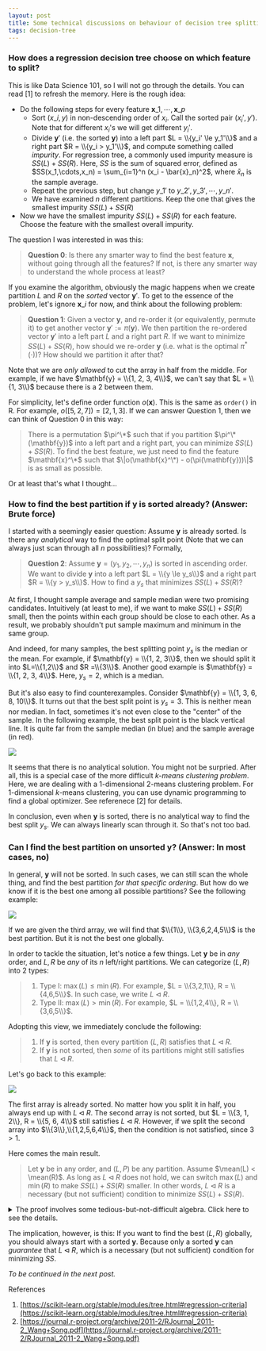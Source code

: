 ```yaml
---
layout: post
title: Some technical discussions on behaviour of decision tree splitting
tags: decision-tree
---
```


### How does a regression decision tree choose on which feature to split?

This is like Data Science 101, so I will not go through the details. You can read [1] to refresh the memory. Here is the rough idea:

- Do the following steps for every feature $\mathbf{x}\_1,\cdots,\mathbf{x}\_p$
  - Sort $(x\_i, y)$ in non-descending order of $x_i$. Call the sorted pair $(x_i', y')$. Note that for different $x_i$'s we will get different $y_i'$.
  - Divide $\mathbf{y}'$ (i.e. the sorted $\mathbf{y}$) into a left part $L = \\{y_i' \le y_1'\\}$ and a right part $R = \\{y_i > y_1'\\}$, and compute something called _impurity_. For regression tree, a commonly used impurity measure is $SS(L) + SS(R)$. Here, $SS$ is the sum of squared error, defined as $SS(x_1,\cdots,x_n) = \sum_{i=1}^n (x_i - \bar{x}_n)^2$, where $\bar{x}_n$ is the sample average.
  - Repeat the previous step, but change $y\_1'$ to $y\_2', y\_3', \cdots, y\_n'$.
  - We have examined $n$ different partitions. Keep the one that gives the smallest impurity $SS(L) + SS(R)$
- Now we have the smallest impurity $SS(L) + SS(R)$ for each feature. Choose the feature with the smallest overall impurity.

The question I was interested in was this:

> **Question 0**: Is there any smarter way to find the best feature $\mathbf{x}$, without going through all the features? If not, is there any smarter way to understand the whole process at least?
 
If you examine the algorithm, obviously the magic happens when we create partition $L$ and $R$ on the _sorted_ vector $\mathbf{y}'$. To get to the essence of the problem, let's ignore $\mathbf{x}\_i$ for now, and think about the following problem:

> **Question 1**: Given a vector $\mathbf{y}$, and re-order it (or equivalently, permute it) to get another vector $\mathbf{y}' := \pi(\mathbf{y})$. We then partition the re-ordered vector $\mathbf{y}'$ into a left part $L$ and a right part $R$. If we want to minimize $SS(L) + SS(R)$, how should we re-order $\mathbf{y}$ (i.e. what is the optimal $\pi^*(\cdot)$)? How should we partition it after that?

Note that we are _only allowed_ to cut the array in half from the middle. For example, if we have $\mathbf{y} = \\{1, 2, 3, 4\\}$, we can't say that $L = \\{1, 3\\}$ because there is a $2$ between them.

For simplicity, let's define order function $o(\mathbf{x})$. This is the same as `order()` in R. For example, $o([5,2,7]) = [2,1,3]$. If we can answer Question 1, then we can think of Question 0 in this way:

> There is a permutation $\pi^\*$ such that if you partition $\pi^\*(\mathbf{y})$ into a left part and a right part, you can minimize $SS(L) + SS(R)$.
> To find the best feature, we just need to find the feature $\mathbf{x}^\*$ such that $\|o(\mathbf{x}^\*) - o(\pi(\mathbf{y}))\|$ is as small as possible.

Or at least that's what I thought...

### How to find the best partition if $\mathbf{y}$ is sorted already? (Answer: Brute force)

I started with a seemingly easier question: Assume $\mathbf{y}$ is already sorted. Is there any _analytical_ way to find the optimal split point (Note that we can always just scan through all $n$ possibilities)? Formally,

> **Question 2**: Assume $\mathbf{y} = (y_1, y_2, \cdots, y_n)$ is sorted in ascending order. We want to divide $\mathbf{y}$ into a left part $L = \\{y \le y_s\\}$ and a right part $R = \\{y > y_s\\}$. How to find a $y_s$ that minimizes $SS(L) + SS(R)$?

At first, I thought sample average and sample median were two promising candidates. Intuitively (at least to me), if we want to make $SS(L) + SS(R)$ small, then the points within each group should be close to each other. As a result, we probably shouldn't put sample maximum and minimum in the same group.

And indeed, for many samples, the best splitting point $y_s$ is the median or the mean. For example, if $\mathbf{y} = \\{1, 2, 3\\}$, then we should split it into $L=\\{1,2\\}$ and $R =\\{3\\}$. Another good example is $\mathbf{y} = \\{1, 2, 3, 4\\}$. Here, $y_s = 2$, which is a median.

But it's also easy to find counterexamples. Consider $\mathbf{y} = \\{1, 3, 6, 8, 10\\}$. It turns out that the best split point is $y_s = 3$. This is neither mean nor median. In fact, sometimes it's not even close to the "center" of the sample. In the following example, the best split point is the black vertical line. It is quite far from the sample median (in blue) and the sample average (in red).

![]({{site.baseurl}}/assets/11_01.png)

It seems that there is no analytical solution. You might not be surpried. After all, this is a special case of the more difficult _$k$-means clustering problem_. Here, we are dealing with a 1-dimensional 2-means clustering problem. For 1-dimensional $k$-means clustering, you can use dynamic programming to find a global optimizer. See referenece [2] for details.

In conclusion, even when $\mathbf{y}$ is sorted, there is no analytical way to find the best split $y_s$. We can always linearly scan through it. So that's not too bad.

### Can I find the best partition on unsorted $\mathbf{y}$? (Answer: In most cases, no)

In general, $\mathbf{y}$ will not be sorted. In such cases, we can still scan the whole thing, and find the best partition _for that specific ordering_. But how do we know if it is the best one among all possible partitions? See the following example:

![]({{site.baseurl}}/assets/11_02.png)

If we are given the third array, we will find that $\\{1\\}, \\{3,6,2,4,5\\}$ is the best partition. But it is not the best one globally.

In order to tackle the situation, let's notice a few things. Let $\mathbf{y}$ be in _any_ order, and $L, R$ be _any_ of its $n$ left/right partitions. We can categorize $(L, R)$ into 2 types:
> 1. Type I: $\max(L) \le \min(R)$. For example, $L = \\{3,2,1\\}, R = \\{4,6,5\\}$. In such case, we write $L \lhd R$.
> 2. Type II: $\max(L) > \min(R)$. For example, $L = \\{1,2,4\\}, R = \\{3,6,5\\}$.

Adopting this view, we immediately conclude the following:
> 1. If $\mathbf{y}$ is sorted, then every partition $(L, R)$ satisfies that $L \lhd R$.
> 2. If $\mathbf{y}$ is not sorted, then _some_ of its partitions might still satisfies that $L \lhd R$.

Let's go back to this example:

![]({{site.baseurl}}/assets/11_02.png)

The first array is already sorted. No matter how you split it in half, you always end up with $L \lhd R$. The second array is not sorted, but $L = \\{3, 1, 2\\}, R = \\{5, 6, 4\\}$ still satisfies $L \lhd R$. However, if we split the second array into $\\{3\\},\\{1,2,5,6,4\\}$, then the condition is not satisfied, since $3 > 1$.

Here comes the main result.
> Let $\mathbf{y}$ be in any order, and $(L, P)$ be any partition. Assume $\mean(L) < \mean(R)$. As long as $L \lhd R$ does not hold, we can switch $\max(L)$ and $\min(R)$ to make $SS(L) + SS(R)$ smaller. In other words, $L \lhd R$ is a necessary (but not sufficient) condition to minimize $SS(L) + SS(R)$.

<details>
  <summary>The proof involves some tedious-but-not-difficult algebra. Click here to see the details.</summary>
Without losing generality, we assume the left partition $L = \{x_1,x_2,x_3,x_5\}$, and $R = \{x_4,x_6,x_7\}$. Denote the average of $L$ as $\bar{x}_L$ and the average of $R$ as $\bar{x}_R$.

We assume that both $L$ and $R$ are sorted in ascending order, $\bar{x}_L \le \bar{x}_R$, and that $x_5 \ge x_4$.

Before we swap $x_4$ and $x_5$, the $SS$ is

$$SS = (x_1 - \bar{x}_L)^2 + \cdots + + (x_5 - \bar{x}_L)^2 + \cdots + (x_4 - \bar{x}_R)^2 + \cdots + (x_7 - \bar{x}_R)^2$$

After we swap them, then SS becomes

$$SS' = (x_1 - \bar{x}_L')^2 + \cdots (x_4 - \bar{x}_L')^2 + \cdots + (x_5 - \bar{x}_R')^2 + \cdots + (x_7 - \bar{x}_R')^2$$

where $\bar{x}_L' = \frac{1}{4} (x_1 + x_2 + x_3 + x_4)$, and $\bar{x}_R'$ is defined similarly.

Using the identity $\sum (x_i - \bar{x}_n)^2 = \sum x_i^2 - n \bar{x}_n^2$, and subtract $SS'$ from $SS$, we have

$$SS - SS' = (x_5^2 - x_4^2 - 4 \bar{x}_L^2 + 4 \bar{x}_L'^2) + (x_4^2 - x_5^2 - 3 \bar{x}_R^2 + 3 \bar{x}_R'^2)$$

After some algebra, we end up with

$$SS - SS' = (x_5 - x_4)(\bar{x}_R - \bar{x}_L + \bar{x}_R' - \bar{x}_L')$$

By assumption, we have $x_5 - x_4  \ge 0$ and $\bar{x}_R - \bar{x}_L \ge 0$. The term $\bar{x}_R' - \bar{x}_L'$ is also greater than zero for obvious reason. In other words, we just made $SS$ smaller by swapping.
</details>


The implication, however, is this: If you want to find the best $(L, R)$ globally, you should always start with a sorted $\mathbf{y}$. Because only a sorted $\mathbf{y}$ can _guarantee_ that $L \lhd R$, which is a necessary (but not sufficient) condition for minimizing $SS$.

_To be continued in the next post._

References
1. [https://scikit-learn.org/stable/modules/tree.html#regression-criteria](https://scikit-learn.org/stable/modules/tree.html#regression-criteria)
2. [https://journal.r-project.org/archive/2011-2/RJournal_2011-2_Wang+Song.pdf](https://journal.r-project.org/archive/2011-2/RJournal_2011-2_Wang+Song.pdf)
